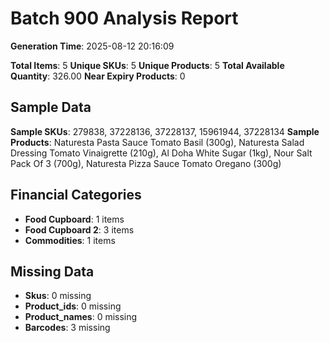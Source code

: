 # Batch 900 Analysis Report

**Generation Time**: 2025-08-12 20:16:09

**Total Items**: 5
**Unique SKUs**: 5
**Unique Products**: 5
**Total Available Quantity**: 326.00
**Near Expiry Products**: 0

## Sample Data
**Sample SKUs**: 279838, 37228136, 37228137, 15961944, 37228134
**Sample Products**: Naturesta Pasta Sauce Tomato Basil (300g), Naturesta Salad Dressing Tomato Vinaigrette (210g), Al Doha White Sugar (1kg), Nour Salt Pack Of 3 (700g), Naturesta Pizza Sauce Tomato Oregano (300g)

## Financial Categories
- **Food Cupboard**: 1 items
- **Food Cupboard 2**: 3 items
- **Commodities**: 1 items

## Missing Data
- **Skus**: 0 missing
- **Product_ids**: 0 missing
- **Product_names**: 0 missing
- **Barcodes**: 3 missing
